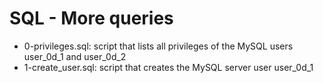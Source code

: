 # SQL - More queries
* 0-privileges.sql: script that lists all privileges of the MySQL users user_0d_1 and user_0d_2
* 1-create_user.sql: script that creates the MySQL server user user_0d_1
